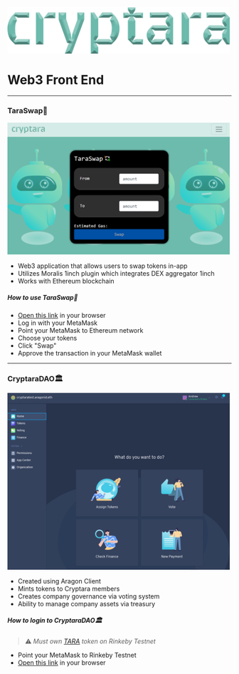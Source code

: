 <img src="/photos/cryptara_logo_1.png" alt="drawing" width="500"/>

# Web3 Front End

---

### TaraSwap💱

<img src="/photos/TaraSwapPreview.PNG" alt="drawing" width="500"/>

- Web3 application that allows users to swap tokens in-app
- Utilizes Moralis 1inch plugin which integrates DEX aggregator 1inch
- Works with Ethereum blockchain

##### How to use TaraSwap💱
- [Open this link](https://ast-xxi.github.io/Cryptara_FinalProject/) in your browser
- Log in with your MetaMask
- Point your MetaMask to Ethereum network
- Choose your tokens
- Click "Swap"
- Approve the transaction in your MetaMask wallet

---

### CryptaraDAO🏛️

<img src="/photos/CryptaraDAO.PNG" alt="drawing" width="500"/>

- Created using Aragon Client
- Mints tokens to Cryptara members
- Creates company governance via voting system
- Ability to manage company assets via treasury

##### How to login to CryptaraDAO🏛️
 > ⚠️ *Must own [TARA](https://rinkeby.etherscan.io/token/0xd55bdc2e9b0ad60094829e76d85a39fadb9eddc7) token on Rinkeby Testnet*
 
 - Point your MetaMask to Rinkeby Testnet
 - [Open this link](https://client.aragon.org/#/cryptaratest/) in your browser
 


